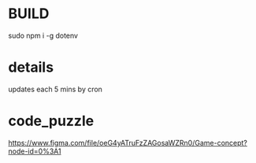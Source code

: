 # BUILD
sudo npm i -g dotenv

# details
updates each 5 mins by cron



# code_puzzle
https://www.figma.com/file/oeG4yATruFzZAGosaWZRn0/Game-concept?node-id=0%3A1

